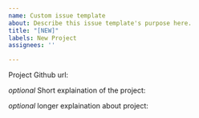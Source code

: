 ```yaml
---
name: Custom issue template
about: Describe this issue template's purpose here.
title: "[NEW]"
labels: New Project
assignees: ''

---
```


Project Github url:

*optional*
Short explaination of the project:

*optional* 
longer explaination about project:
